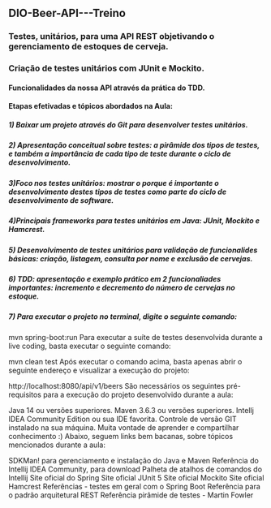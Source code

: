 ## DIO-Beer-API---Treino

### Testes, unitários, para uma API REST objetivando o gerenciamento de estoques de cerveja.
### Criação de testes unitários com JUnit e Mockito.

#### Funcionalidades da nossa API através da prática do TDD.

#### Etapas efetivadas e tópicos abordados na Aula:

##### 1) Baixar um projeto através do Git para desenvolver testes unitários.
##### 2) Apresentação conceitual sobre testes: a pirâmide dos tipos de testes, e também a importância de cada tipo de teste durante o ciclo de desenvolvimento.
##### 3)Foco nos testes unitários: mostrar o porque é importante o desenvolvimento destes tipos de testes como parte do ciclo de desenvolvimento de software.
##### 4)Principais frameworks para testes unitários em Java: JUnit, Mockito e Hamcrest.
##### 5) Desenvolvimento de testes unitários para validação de funcionalides básicas: criação, listagem, consulta por nome e exclusão de cervejas.
##### 6) TDD: apresentação e exemplo prático em 2 funcionaliades importantes: incremento e decremento do número de cervejas no estoque.
##### 7) Para executar o projeto no terminal, digite o seguinte comando:

mvn spring-boot:run 
Para executar a suíte de testes desenvolvida durante a live coding, basta executar o seguinte comando:

mvn clean test
Após executar o comando acima, basta apenas abrir o seguinte endereço e visualizar a execução do projeto:

http://localhost:8080/api/v1/beers
São necessários os seguintes pré-requisitos para a execução do projeto desenvolvido durante a aula:

Java 14 ou versões superiores.
Maven 3.6.3 ou versões superiores.
Intellj IDEA Community Edition ou sua IDE favorita.
Controle de versão GIT instalado na sua máquina.
Muita vontade de aprender e compartilhar conhecimento :)
Abaixo, seguem links bem bacanas, sobre tópicos mencionados durante a aula:

SDKMan! para gerenciamento e instalação do Java e Maven
Referência do Intellij IDEA Community, para download
Palheta de atalhos de comandos do Intellij
Site oficial do Spring
Site oficial JUnit 5
Site oficial Mockito
Site oficial Hamcrest
Referências - testes em geral com o Spring Boot
Referência para o padrão arquitetural REST
Referência pirâmide de testes - Martin Fowler
